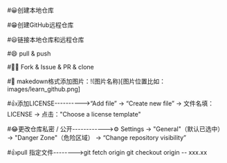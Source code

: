 #😀创建本地仓库

#😁创建GitHub远程仓库

#😃链接本地仓库和远程仓库

#😄 pull & push

#😶‍🌫️ Fork & Issue & PR & clone

#📌 makedown格式添加图片：!(图片名称)[图片位置比如：images/learn_github.png]

#👍添加LICENSE---------->“Add file” → “Create new file” → 文件名填：LICENSE → 点击："Choose a license template"

#😂更改仓库私密 / 公开------------>⚙️ Settings → "General"（默认已选中） → "Danger Zone"（危险区域） → “Change repository visibility”

#👍pull 指定文件-------->git fetch origin
                         git checkout origin -- xxx.xx
